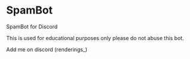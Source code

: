 # SpamBot
SpamBot for Discord

This is used for educational purposes only please do not abuse this bot.

Add me on discord (renderings_)
